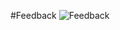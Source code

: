 #Feedback
![Feedback](https://github.com/RoboticRice/CS-M20-Projects/blob/updated-after-the-fact/TopicF/TopicF-Feedback.jpg)